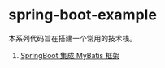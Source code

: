 # spring-boot-example
本系列代码旨在搭建一个常用的技术栈。

1. [SpringBoot 集成 MyBatis 框架](https://www.wangguangwu.com/archives/springboot%E9%9B%86%E6%88%90mybatis%E6%A1%86%E6%9E%B6)
